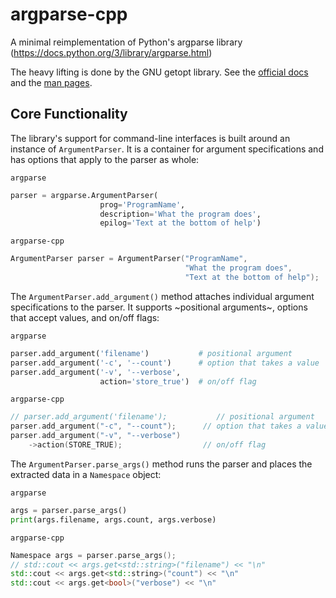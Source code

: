 # argparse-cpp
A minimal reimplementation of Python's argparse library (https://docs.python.org/3/library/argparse.html)

The heavy lifting is done by the GNU getopt library. See the [official docs](https://www.gnu.org/software/libc/manual/html_node/Getopt.html) and the [man pages](https://www.man7.org/linux/man-pages/man3/getopt.3.html).

## Core Functionality

The library's support for command-line interfaces is built around an instance of `ArgumentParser`. It is a container for argument specifications and has options that apply to the parser as whole:

`argparse`
```python
parser = argparse.ArgumentParser(
                    prog='ProgramName',
                    description='What the program does',
                    epilog='Text at the bottom of help')
```
`argparse-cpp`
```cpp
ArgumentParser parser = ArgumentParser("ProgramName",
                                       "What the program does",
                                       "Text at the bottom of help");
```

The `ArgumentParser.add_argument()` method attaches individual argument specifications to the parser. It supports ~positional arguments~, options that accept values, and on/off flags:

`argparse`
```python
parser.add_argument('filename')           # positional argument
parser.add_argument('-c', '--count')      # option that takes a value
parser.add_argument('-v', '--verbose',
                    action='store_true')  # on/off flag
```
`argparse-cpp`
```cpp
// parser.add_argument('filename');           // positional argument
parser.add_argument("-c", "--count");      // option that takes a value
parser.add_argument("-v", "--verbose")
    ->action(STORE_TRUE);                  // on/off flag
```

The `ArgumentParser.parse_args()` method runs the parser and places the extracted data in a `Namespace` object:

`argparse`
```python
args = parser.parse_args()
print(args.filename, args.count, args.verbose)
```
`argparse-cpp`
```cpp
Namespace args = parser.parse_args();
// std::cout << args.get<std::string>("filename") << "\n"
std::cout << args.get<std::string>("count") << "\n"
std::cout << args.get<bool>("verbose") << "\n"
```
